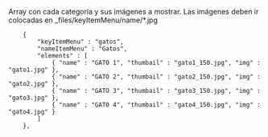 Array con cada categoría y sus imágenes a mostrar.
Las imágenes deben ir colocadas en _files/keyItemMenu/name/*.jpg


		{
			"keyItemMenu" : "gatos",
			"nameItemMenu" : "Gatos",
			"elements" : [
				{ "name" : "GATO 1", "thumbail" : "gato1_150.jpg", "img" : "gato1.jpg" },
				{ "name" : "GATO 2", "thumbail" : "gato2_150.jpg", "img" : "gato2.jpg" },
				{ "name" : "GATO 3", "thumbail" : "gato3_150.jpg", "img" : "gato3.jpg" },
				{ "name" : "GATO 4", "thumbail" : "gato4_150.jpg", "img" : "gato4.jpg" }
			]
		},